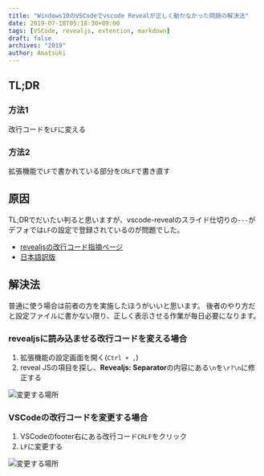 ```yaml
---
title: "Windows10のVSCodeでvscode Revealが正しく動かなかった問題の解決法"
date: 2019-07-18T05:18:30+09:00
tags: [VSCode, revealjs, extention, markdown]
draft: false
archives: "2019"
author: Amatsuki
---
```

## TL;DR
### 方法1
改行コードを`LF`に変える
### 方法2
拡張機能で`LF`で書かれている部分を`CRLF`で書き直す

## 原因
TL;DRでだいたい判ると思いますが、vscode-revealのスライド仕切りの`---`がデフォでは`LF`の設定で登録されているのが問題でした。

- [revealjsの改行コード指摘ページ](https://github.com/hakimel/reveal.js/#external-markdown)
- [日本語訳版](https://qiita.com/takayu90/items/0af9bd125e6704803c0d)

## 解決法
普通に使う場合は前者の方を実施したほうがいいと思います。
後者のやり方だと設定ファイルに書かない限り、正しく表示させる作業が毎日必要になります。

### revealjsに読み込ませる改行コードを変える場合
1. 拡張機能の設定画面を開く(`Ctrl + ,`)
2. reveal JSの項目を探し、**Revealjs: Separator**の内容にある`\n`を`\r?\n`に修正する

![変更する場所](/resources/fixed-revealjs-vscode-extention-on-windows10/vscode-reveal-new-line.png)

### VSCodeの改行コードを変更する場合
1. VSCodeのfooter右にある改行コード`CRLF`をクリック
2. `LF`に変更する

![変更する場所](/resources/fixed-revealjs-vscode-extention-on-windows10/vscode-footer-new-line.png)